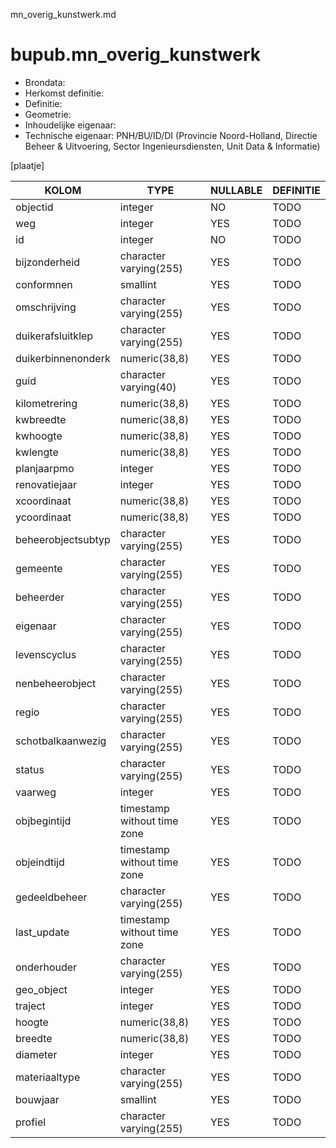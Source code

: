 mn_overig_kunstwerk.md

# bupub.mn_overig_kunstwerk


* Brondata: 
* Herkomst definitie: 
* Definitie: 
* Geometrie: 
* Inhoudelijke eigenaar: 
* Technische eigenaar: PNH/BU/ID/DI (Provincie Noord-Holland, Directie Beheer & Uitvoering, Sector Ingenieursdiensten, Unit Data & Informatie)

[plaatje]


|KOLOM                            |TYPE                       |NULLABLE|DEFINITIE|
|------                           |----                       |-----   |-----    |
|objectid                         |integer                    |NO      |TODO|
|weg                              |integer                    |YES     |TODO|
|id                               |integer                    |NO      |TODO|
|bijzonderheid                    |character varying(255)     |YES     |TODO|
|conformnen                       |smallint                   |YES     |TODO|
|omschrijving                     |character varying(255)     |YES     |TODO|
|duikerafsluitklep                |character varying(255)     |YES     |TODO|
|duikerbinnenonderk               |numeric(38,8)              |YES     |TODO|
|guid                             |character varying(40)      |YES     |TODO|
|kilometrering                    |numeric(38,8)              |YES     |TODO|
|kwbreedte                        |numeric(38,8)              |YES     |TODO|
|kwhoogte                         |numeric(38,8)              |YES     |TODO|
|kwlengte                         |numeric(38,8)              |YES     |TODO|
|planjaarpmo                      |integer                    |YES     |TODO|
|renovatiejaar                    |integer                    |YES     |TODO|
|xcoordinaat                      |numeric(38,8)              |YES     |TODO|
|ycoordinaat                      |numeric(38,8)              |YES     |TODO|
|beheerobjectsubtyp               |character varying(255)     |YES     |TODO|
|gemeente                         |character varying(255)     |YES     |TODO|
|beheerder                        |character varying(255)     |YES     |TODO|
|eigenaar                         |character varying(255)     |YES     |TODO|
|levenscyclus                     |character varying(255)     |YES     |TODO|
|nenbeheerobject                  |character varying(255)     |YES     |TODO|
|regio                            |character varying(255)     |YES     |TODO|
|schotbalkaanwezig                |character varying(255)     |YES     |TODO|
|status                           |character varying(255)     |YES     |TODO|
|vaarweg                          |integer                    |YES     |TODO|
|objbegintijd                     |timestamp without time zone|YES     |TODO|
|objeindtijd                      |timestamp without time zone|YES     |TODO|
|gedeeldbeheer                    |character varying(255)     |YES     |TODO|
|last_update                      |timestamp without time zone|YES     |TODO|
|onderhouder                      |character varying(255)     |YES     |TODO|
|geo_object                       |integer                    |YES     |TODO|
|traject                          |integer                    |YES     |TODO|
|hoogte                           |numeric(38,8)              |YES     |TODO|
|breedte                          |numeric(38,8)              |YES     |TODO|
|diameter                         |integer                    |YES     |TODO|
|materiaaltype                    |character varying(255)     |YES     |TODO|
|bouwjaar                         |smallint                   |YES     |TODO|
|profiel                          |character varying(255)     |YES     |TODO|
